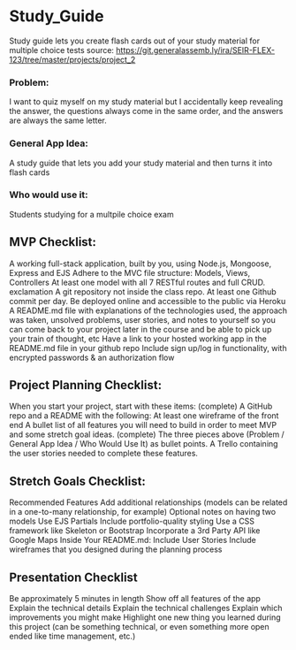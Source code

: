 # Study_Guide
Study guide lets you create flash cards out of your study material for multiple choice tests
source: https://git.generalassemb.ly/ira/SEIR-FLEX-123/tree/master/projects/project_2

### Problem: 
I want to quiz myself on my study material but I accidentally keep revealing the answer, the questions always come in the same order, and the answers are always the same letter.
### General App Idea: 
A study guide that lets you add your study material and then turns it into flash cards
###  Who would use it: 
Students studying for a multpile choice exam

## MVP Checklist:
A working full-stack application, built by you, using Node.js, Mongoose, Express and EJS
Adhere to the MVC file structure: Models, Views, Controllers
At least one model with all 7 RESTful routes and full CRUD.
exclamation A git repository not inside the class repo.
At least one Github commit per day.
Be deployed online and accessible to the public via Heroku
A README.md file with explanations of the technologies used, the approach was taken, unsolved problems, user stories, and notes to yourself so you can come back to your project later in the course and be able to pick up your train of thought, etc
Have a link to your hosted working app in the README.md file in your github repo
Include sign up/log in functionality, with encrypted passwords & an authorization flow

## Project Planning Checklist:
When you start your project, start with these items:
(complete) A GitHub repo and a README with the following:
At least one wireframe of the front end
A bullet list of all features you will need to build in order to meet MVP and some stretch goal ideas.
(complete) The three pieces above (Problem / General App Idea / Who Would Use It) as bullet points.
A Trello containing the user stories needed to complete these features.

## Stretch Goals Checklist:
Recommended Features
Add additional relationships (models can be related in a one-to-many relationship, for example)
Optional notes on having two models
Use EJS Partials
Include portfolio-quality styling
Use a CSS framework like Skeleton or Bootstrap
Incorporate a 3rd Party API like Google Maps
Inside Your README.md:
Include User Stories
Include wireframes that you designed during the planning process

## Presentation Checklist
Be approximately 5 minutes in length
Show off all features of the app
Explain the technical details
Explain the technical challenges
Explain which improvements you might make
Highlight one new thing you learned during this project (can be something technical, or even something more open ended like time management, etc.)